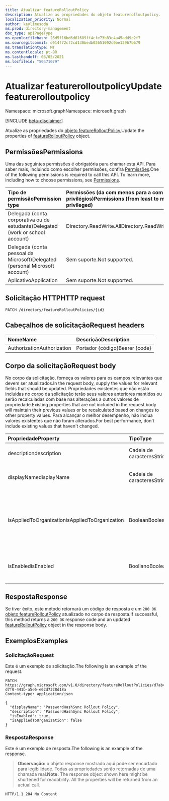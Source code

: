```yaml
---
title: Atualizar featureRolloutPolicy
description: Atualize as propriedades do objeto featurerolloutpolicy.
localization_priority: Normal
author: keylimesoda
ms.prod: directory-management
doc_type: apiPageType
ms.openlocfilehash: 26d5f16bd6d61689ff4cfe73b83c4a45add9c2f7
ms.sourcegitcommit: d014f72cf2cd130bedb02651092c0be12967b679
ms.translationtype: MT
ms.contentlocale: pt-BR
ms.lasthandoff: 03/05/2021
ms.locfileid: "50471079"
---
```

# <a name="update-featurerolloutpolicy"></a><span data-ttu-id="eaaa5-103">Atualizar featurerolloutpolicy</span><span class="sxs-lookup"><span data-stu-id="eaaa5-103">Update featurerolloutpolicy</span></span>

<span data-ttu-id="eaaa5-104">Namespace: microsoft.graph</span><span class="sxs-lookup"><span data-stu-id="eaaa5-104">Namespace: microsoft.graph</span></span>

[!INCLUDE [beta-disclaimer](../../includes/beta-disclaimer.md)]

<span data-ttu-id="eaaa5-105">Atualize as propriedades do [objeto featureRolloutPolicy.](../resources/featurerolloutpolicy.md)</span><span class="sxs-lookup"><span data-stu-id="eaaa5-105">Update the properties of [featureRolloutPolicy](../resources/featurerolloutpolicy.md) object.</span></span>

## <a name="permissions"></a><span data-ttu-id="eaaa5-106">Permissões</span><span class="sxs-lookup"><span data-stu-id="eaaa5-106">Permissions</span></span>

<span data-ttu-id="eaaa5-p101">Uma das seguintes permissões é obrigatória para chamar esta API. Para saber mais, incluindo como escolher permissões, confira [Permissões](/graph/permissions-reference).</span><span class="sxs-lookup"><span data-stu-id="eaaa5-p101">One of the following permissions is required to call this API. To learn more, including how to choose permissions, see [Permissions](/graph/permissions-reference).</span></span>

| <span data-ttu-id="eaaa5-109">Tipo de permissão</span><span class="sxs-lookup"><span data-stu-id="eaaa5-109">Permission type</span></span>                        | <span data-ttu-id="eaaa5-110">Permissões (da com menos para a com mais privilégios)</span><span class="sxs-lookup"><span data-stu-id="eaaa5-110">Permissions (from least to most privileged)</span></span> |
|:---------------------------------------|:--------------------------------------------|
| <span data-ttu-id="eaaa5-111">Delegada (conta corporativa ou de estudante)</span><span class="sxs-lookup"><span data-stu-id="eaaa5-111">Delegated (work or school account)</span></span>     | <span data-ttu-id="eaaa5-112">Directory.ReadWrite.All</span><span class="sxs-lookup"><span data-stu-id="eaaa5-112">Directory.ReadWrite.All</span></span> |
| <span data-ttu-id="eaaa5-113">Delegada (conta pessoal da Microsoft)</span><span class="sxs-lookup"><span data-stu-id="eaaa5-113">Delegated (personal Microsoft account)</span></span> | <span data-ttu-id="eaaa5-114">Sem suporte.</span><span class="sxs-lookup"><span data-stu-id="eaaa5-114">Not supported.</span></span> |
| <span data-ttu-id="eaaa5-115">Aplicativo</span><span class="sxs-lookup"><span data-stu-id="eaaa5-115">Application</span></span>                            | <span data-ttu-id="eaaa5-116">Sem suporte.</span><span class="sxs-lookup"><span data-stu-id="eaaa5-116">Not supported.</span></span> |

## <a name="http-request"></a><span data-ttu-id="eaaa5-117">Solicitação HTTP</span><span class="sxs-lookup"><span data-stu-id="eaaa5-117">HTTP request</span></span>

<!-- { "blockType": "ignored" } -->

```http
PATCH /directory/featureRolloutPolicies/{id}
```

## <a name="request-headers"></a><span data-ttu-id="eaaa5-118">Cabeçalhos de solicitação</span><span class="sxs-lookup"><span data-stu-id="eaaa5-118">Request headers</span></span>

| <span data-ttu-id="eaaa5-119">Nome</span><span class="sxs-lookup"><span data-stu-id="eaaa5-119">Name</span></span>       | <span data-ttu-id="eaaa5-120">Descrição</span><span class="sxs-lookup"><span data-stu-id="eaaa5-120">Description</span></span>|
|:-----------|:-----------|
| <span data-ttu-id="eaaa5-121">Authorization</span><span class="sxs-lookup"><span data-stu-id="eaaa5-121">Authorization</span></span> | <span data-ttu-id="eaaa5-122">Portador {código}</span><span class="sxs-lookup"><span data-stu-id="eaaa5-122">Bearer {code}</span></span> |

## <a name="request-body"></a><span data-ttu-id="eaaa5-123">Corpo da solicitação</span><span class="sxs-lookup"><span data-stu-id="eaaa5-123">Request body</span></span>

<span data-ttu-id="eaaa5-124">No corpo da solicitação, forneça os valores para os campos relevantes que devem ser atualizados.</span><span class="sxs-lookup"><span data-stu-id="eaaa5-124">In the request body, supply the values for relevant fields that should be updated.</span></span> <span data-ttu-id="eaaa5-125">Propriedades existentes que não estão incluídas no corpo da solicitação terão seus valores anteriores mantidos ou serão recalculadas com base nas alterações a outros valores de propriedade.</span><span class="sxs-lookup"><span data-stu-id="eaaa5-125">Existing properties that are not included in the request body will maintain their previous values or be recalculated based on changes to other property values.</span></span> <span data-ttu-id="eaaa5-126">Para alcançar o melhor desempenho, não inclua valores existentes que não foram alterados.</span><span class="sxs-lookup"><span data-stu-id="eaaa5-126">For best performance, don't include existing values that haven't changed.</span></span>

| <span data-ttu-id="eaaa5-127">Propriedade</span><span class="sxs-lookup"><span data-stu-id="eaaa5-127">Property</span></span>     | <span data-ttu-id="eaaa5-128">Tipo</span><span class="sxs-lookup"><span data-stu-id="eaaa5-128">Type</span></span>        | <span data-ttu-id="eaaa5-129">Descrição</span><span class="sxs-lookup"><span data-stu-id="eaaa5-129">Description</span></span> |
|:-------------|:------------|:------------|
|<span data-ttu-id="eaaa5-130">description</span><span class="sxs-lookup"><span data-stu-id="eaaa5-130">description</span></span>|<span data-ttu-id="eaaa5-131">Cadeia de caracteres</span><span class="sxs-lookup"><span data-stu-id="eaaa5-131">String</span></span>|<span data-ttu-id="eaaa5-132">Uma descrição dessa política.</span><span class="sxs-lookup"><span data-stu-id="eaaa5-132">A description for this policy.</span></span>|
|<span data-ttu-id="eaaa5-133">displayName</span><span class="sxs-lookup"><span data-stu-id="eaaa5-133">displayName</span></span>|<span data-ttu-id="eaaa5-134">Cadeia de caracteres</span><span class="sxs-lookup"><span data-stu-id="eaaa5-134">String</span></span>|<span data-ttu-id="eaaa5-135">O nome de exibição dessa política.</span><span class="sxs-lookup"><span data-stu-id="eaaa5-135">The display name for this policy.</span></span>|
|<span data-ttu-id="eaaa5-136">isAppliedToOrganization</span><span class="sxs-lookup"><span data-stu-id="eaaa5-136">isAppliedToOrganization</span></span>|<span data-ttu-id="eaaa5-137">Boolean</span><span class="sxs-lookup"><span data-stu-id="eaaa5-137">Boolean</span></span>|<span data-ttu-id="eaaa5-138">Indica se essa política de lançamento de recursos deve ser aplicada a toda a organização.</span><span class="sxs-lookup"><span data-stu-id="eaaa5-138">Indicates whether this feature rollout policy should be applied to the entire organization.</span></span>|
|<span data-ttu-id="eaaa5-139">isEnabled</span><span class="sxs-lookup"><span data-stu-id="eaaa5-139">isEnabled</span></span>|<span data-ttu-id="eaaa5-140">Booliano</span><span class="sxs-lookup"><span data-stu-id="eaaa5-140">Boolean</span></span>|<span data-ttu-id="eaaa5-141">Indica se a adoção de recursos está habilitada.</span><span class="sxs-lookup"><span data-stu-id="eaaa5-141">Indicates whether the feature rollout is enabled.</span></span>|

## <a name="response"></a><span data-ttu-id="eaaa5-142">Resposta</span><span class="sxs-lookup"><span data-stu-id="eaaa5-142">Response</span></span>

<span data-ttu-id="eaaa5-143">Se tiver êxito, este método retornará um código de resposta e um `200 OK` [objeto featureRolloutPolicy](../resources/featurerolloutpolicy.md) atualizado no corpo da resposta.</span><span class="sxs-lookup"><span data-stu-id="eaaa5-143">If successful, this method returns a `200 OK` response code and an updated [featureRolloutPolicy](../resources/featurerolloutpolicy.md) object in the response body.</span></span>

## <a name="examples"></a><span data-ttu-id="eaaa5-144">Exemplos</span><span class="sxs-lookup"><span data-stu-id="eaaa5-144">Examples</span></span>

### <a name="request"></a><span data-ttu-id="eaaa5-145">Solicitação</span><span class="sxs-lookup"><span data-stu-id="eaaa5-145">Request</span></span>

<span data-ttu-id="eaaa5-146">Este é um exemplo de solicitação.</span><span class="sxs-lookup"><span data-stu-id="eaaa5-146">The following is an example of the request.</span></span>
<!-- {
  "blockType": "request",
  "name": "update_featurerolloutpolicy"
}-->

```http
PATCH https://graph.microsoft.com/v1.0/directory/featureRolloutPolicies/d7ab4886-d7f0-441b-a5e6-e62d7328d18a
Content-type: application/json

{
  "displayName": "PasswordHashSync Rollout Policy",
  "description": "PasswordHashSync Rollout Policy",
  "isEnabled": true,
  "isAppliedToOrganization": false
}
```

### <a name="response"></a><span data-ttu-id="eaaa5-147">Resposta</span><span class="sxs-lookup"><span data-stu-id="eaaa5-147">Response</span></span>

<span data-ttu-id="eaaa5-148">Este é um exemplo de resposta.</span><span class="sxs-lookup"><span data-stu-id="eaaa5-148">The following is an example of the response.</span></span>

> <span data-ttu-id="eaaa5-p103">**Observação:** o objeto response mostrado aqui pode ser encurtado para legibilidade. Todas as propriedades serão retornadas de uma chamada real.</span><span class="sxs-lookup"><span data-stu-id="eaaa5-p103">**Note:** The response object shown here might be shortened for readability. All the properties will be returned from an actual call.</span></span>

<!-- {
  "blockType": "response",
  "truncated": true,
  "@odata.type": "microsoft.graph.featureRolloutPolicy"
} -->

```http
HTTP/1.1 204 No Content
```

<!-- uuid: 16cd6b66-4b1a-43a1-adaf-3a886856ed98
2019-02-04 14:57:30 UTC -->
<!-- {
  "type": "#page.annotation",
  "description": "Update featurerolloutpolicy",
  "keywords": "",
  "section": "documentation",
  "tocPath": ""
}-->


